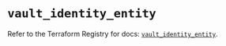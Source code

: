 # `vault_identity_entity`

Refer to the Terraform Registry for docs: [`vault_identity_entity`](https://registry.terraform.io/providers/hashicorp/vault/4.3.0/docs/resources/identity_entity).
